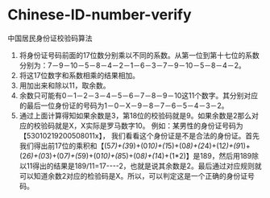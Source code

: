 # Chinese-ID-number-verify
中国居民身份证校验码算法

1. 将身份证号码前面的17位数分别乘以不同的系数。从第一位到第十七位的系数分别为：7－9－10－5－8－4－2－1－6－3－7－9－10－5－8－4－2。
2. 将这17位数字和系数相乘的结果相加。
3. 用加出来和除以11，取余数。
4. 余数只可能有0－1－2－3－4－5－6－7－8－9－10这11个数字。其分别对应的最后一位身份证的号码为1－0－X－9－8－7－6－5－4－3－2。
5. 通过上面计算得知如果余数是3，第18位的校验码就是9。如果余数是2那么对应的校验码就是X，X实际是罗马数字10。
例如：某男性的身份证号码为【53010219200508011x】， 我们看看这个身份证是不是合法的身份证。首先我们得出前17位的乘积和【(5*7)+(3*9)+(0*10)+(1*5)+(0*8)+(2*4)+(1*2)+(9*1)+(2*6)+(0*3)+(0*7)+(5*9)+(0*10)+(8*5)+(0*8)+(1*4)+(1*2)】是189，然后用189除以11得出的结果是189/11=17----2，也就是说其余数是2。最后通过对应规则就可以知道余数2对应的检验码是X。所以，可以判定这是一个正确的身份证号码。